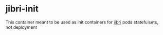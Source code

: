 # jibri-init

This container meant to be used as init containers for [jibri](https://github.com/jitsi/jibri) pods statefulsets, not deployment
